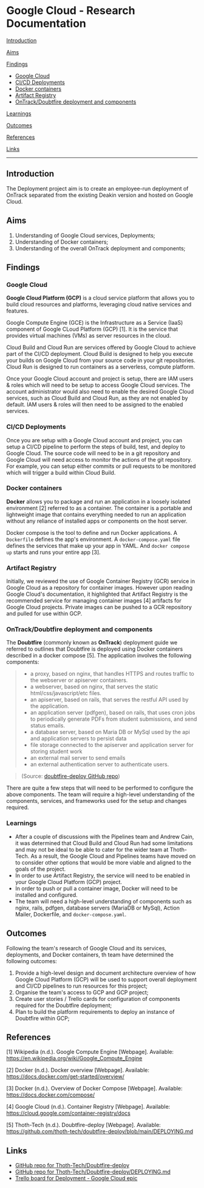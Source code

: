 # Google Cloud - Research Documentation

[Introduction](#introduction)

[Aims](#aims)

[Findings](#findings)

- [Google Cloud](#google-cloud)
- [CI/CD Deployments](#cicd-deployments)
- [Docker containers](#docker-containers)
- [Artifact Registry](#artifact-registry)
- [OnTrack/Doubtfire deployment and components](#ontrackdoubtfire-deployment-and-components)

[Learnings](#learnings)

[Outcomes](#outcomes)

[References](#references)

[Links](#links)

---

## Introduction

The Deployment project aim is to create an employee-run deployment of OnTrack separated from the
existing Deakin version and hosted on Google Cloud.

## Aims

1. Understanding of Google Cloud services, Deployments;
2. Understanding of Docker containers;
3. Understanding of the overall OnTrack deployment and components;

## Findings

### Google Cloud

**Google Cloud Platform (GCP)** is a cloud service platform that allows you to build cloud resources
and platforms, leveraging cloud native services and features.

Google Compute Engine (GCE) is the Infrastructure as a Service (IaaS) component of Google CLoud
Platform (GCP) [1]. It is the service that provides virtual machines (VMs) as server resources in
the cloud.

Cloud Build and Cloud Run are services offered by Google Cloud to achieve part of the CI/CD
deployment. Cloud Build is designed to help you execute your builds on Google Cloud from your source
code in your git repositories. Cloud Run is designed to run containers as a serverless, compute
platform.

Once your Google Cloud account and project is setup, there are IAM users & roles which will need to
be setup to access Google Cloud services. The account administrator would also need to enable the
desired Google Cloud services, such as Cloud Build and Cloud Run, as they are not enabled by
default. IAM users & roles will then need to be assigned to the enabled services.

### CI/CD Deployments

Once you are setup with a Google Cloud account and project, you can setup a CI/CD pipeline to
perform the steps of build, test, and deploy to Google Cloud. The source code will need to be in a
git repository and Google Cloud will need access to monitor the actions of the git repository. For
example, you can setup either commits or pull requests to be monitored which will trigger a build
within Cloud Build.

### Docker containers

**Docker** allows you to package and run an application in a loosely isolated environment [2]
referred to as a container. The container is a portable and lightweight image that contains
everything needed to run an application without any reliance of installed apps or components on the
host server.

Docker compose is the tool to define and run Docker applications. A `Dockerfile` defines the app's
environment. A `docker-compose.yaml` file defines the services that make up your app in YAML. And
`docker compose up` starts and runs your entire app [3].

### Artifact Registry

Initially, we reviewed the use of Google Container Registry (GCR) service in Google Cloud as a
repository for container images. However upon reading Google Cloud's documentation, it highlighted
that Artifact Registry is the recommended service for managing container images [4] artifacts for
Google Cloud projects. Private images can be pushed to a GCR repository and pulled for use within
GCP.

### OnTrack/Doubtfire deployment and components

The **Doubtfire** (commonly known as **OnTrack**) deployment guide we referred to outlines that
Doubtfire is deployed using Docker containers described in a docker compose [5]. The application
involves the following components:

> - a proxy, based on nginx, that handles HTTPS and routes traffic to the webserver or apiserver
>   containers.
> - a webserver, based on nginx, that serves the static html/css/javascript/etc files.
> - an apiserver, based on rails, that serves the restful API used by the application.
> - an application server (pdfgen), based on rails, that uses cron jobs to periodically generate
>   PDFs from student submissions, and send status emails.
> - a database server, based on Maria DB or MySql used by the api and application servers to persist
>   data
> - file storage connected to the apiserver and application server for storing student work
> - an external mail server to send emails
> - an external authentication server to authenticate users.

> (Source:
> [doubtfire-deploy GitHub repo](https://github.com/thoth-tech/doubtfire-deploy/blob/main/DEPLOYING.md))

There are quite a few steps that will need to be performed to configure the above components. The
team will require a high-level understanding of the components, services, and frameworks used for
the setup and changes required.

### Learnings

- After a couple of discussions with the Pipelines team and Andrew Cain, it was determined that
  Cloud Build and Cloud Run had some limitations and may not be ideal to be able to cater for the
  wider team at Thoth-Tech. As a result, the Google Cloud and Pipelines teams have moved on to
  consider other options that would be more viable and aligned to the goals of the project.
- In order to use Artifact Registry, the service will need to be enabled in your Google Cloud
  Platform (GCP) project.
- In order to push or pull a container image, Docker will need to be installed and configured.
- The team will need a high-level understanding of components such as nginx, rails, pdfgen, database
  servers (MariaDB or MySql), Action Mailer, Dockerfile, and `docker-compose.yaml`.

## Outcomes

Following the team's research of Google Cloud and its services, deployments, and Docker containers,
th team have determined the following outcomes:

1. Provide a high-level design and document architecture overview of how Google Cloud Platform (GCP)
   will be used to support overall deployment and CI/CD pipelines to run resources for this project;
2. Organise the team's access to GCP and GCP project;
3. Create user stories / Trello cards for configuration of components required for the Doubtfire
   deployment;
4. Plan to build the platform requirements to deploy an instance of Doubtfire within GCP;

## References

[1] Wikipedia (n.d.). Google Compute Engine [Webpage]. Available:
https://en.wikipedia.org/wiki/Google_Compute_Engine

[2] Docker (n.d.). Docker overview [Webpage]. Available:
https://docs.docker.com/get-started/overview/

[3] Docker (n.d.). Overview of Docker Compose [Webpage]. Available: https://docs.docker.com/compose/

[4] Google Cloud (n.d.). Container Registry [Webpage]. Available:
https://cloud.google.com/container-registry/docs

[5] Thoth-Tech (n.d.). Doubtfire-deploy [Webpage]. Available:
https://github.com/thoth-tech/doubtfire-deploy/blob/main/DEPLOYING.md

## Links

- [GitHub repo for Thoth-Tech/Doubtfire-deploy](https://github.com/thoth-tech/doubtfire-deploy)
- [GitHub repo for Thoth-Tech/Doubtfire-deploy/DEPLOYING.md](https://github.com/thoth-tech/doubtfire-deploy/blob/main/DEPLOYING.md)
- [Trello board for Deployment - Google Cloud epic](https://trello.com/b/dI1yx9A1/deployment)
